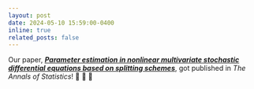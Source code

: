 ```yaml
---
layout: post
date: 2024-05-10 15:59:00-0400
inline: true
related_posts: false
---
```


Our paper, [__*Parameter estimation in nonlinear multivariate stochastic differential equations based on splitting schemes*__](https://projecteuclid.org/journals/annals-of-statistics/volume-52/issue-2/Parameter-estimation-in-nonlinear-multivariate-stochastic-differential-equations-based-on/10.1214/24-AOS2371.full), got published in *The Annals of Statistics*! :tada: :tada: :tada: